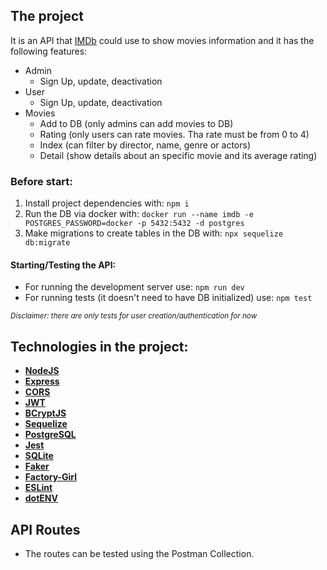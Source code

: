 ## The project
It is an API that [IMDb](https://www.imdb.com/) could use to show movies information and it has the following features:

- Admin
  - Sign Up, update, deactivation
- User
  - Sign Up, update, deactivation
- Movies
  - Add to DB (only admins can add movies to DB)
  - Rating (only users can rate movies. Tha rate must be from 0 to 4)
  - Index (can filter by director, name, genre or actors)
  - Detail (show details about an specific movie and its average rating)

### Before start:
1. Install project dependencies with: `npm i`
2. Run the DB via docker with: `docker run --name imdb -e POSTGRES_PASSWORD=docker -p 5432:5432 -d postgres`
3. Make migrations to create tables in the DB with: `npx sequelize db:migrate`

#### Starting/Testing the API:
* For running the development server use: `npm run dev`
* For running tests (it doesn't need to have DB initialized) use: `npm test`

<sub>*Disclaimer: there are only tests for user creation/authentication for now*</sub>

## Technologies in the project:

- **[NodeJS](https://nodejs.org/en/)**
- **[Express](https://expressjs.com/)**
- **[CORS](https://expressjs.com/en/resources/middleware/cors.html)**
- **[JWT](https://github.com/auth0/node-jsonwebtoken)**
- **[BCryptJS](https://github.com/dcodeIO/bcrypt.js)**
- **[Sequelize](https://sequelize.org/master/)**
- **[PostgreSQL](https://www.postgresql.org/)**
- **[Jest](https://jestjs.io/)**
- **[SQLite](https://www.sqlite.org/index.html)**
- **[Faker](https://github.com/Marak/Faker.js)**
- **[Factory-Girl](https://github.com/simonexmachina/factory-girl)**
- **[ESLint](https://eslint.org/)**
- **[dotENV](https://github.com/motdotla/dotenv)**

## API Routes
- The routes can be tested using the Postman Collection.